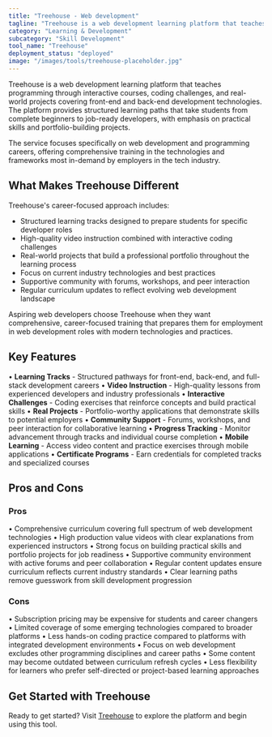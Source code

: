 ```yaml
---
title: "Treehouse - Web development"
tagline: "Treehouse is a web development learning platform that teaches programming through interactive courses, coding challenges, and real-world projects covering front-end and back-end development technologies..."
category: "Learning & Development"
subcategory: "Skill Development"
tool_name: "Treehouse"
deployment_status: "deployed"
image: "/images/tools/treehouse-placeholder.jpg"
---
```


Treehouse is a web development learning platform that teaches programming through interactive courses, coding challenges, and real-world projects covering front-end and back-end development technologies. The platform provides structured learning paths that take students from complete beginners to job-ready developers, with emphasis on practical skills and portfolio-building projects.

The service focuses specifically on web development and programming careers, offering comprehensive training in the technologies and frameworks most in-demand by employers in the tech industry.

## What Makes Treehouse Different

Treehouse's career-focused approach includes:
- Structured learning tracks designed to prepare students for specific developer roles
- High-quality video instruction combined with interactive coding challenges
- Real-world projects that build a professional portfolio throughout the learning process
- Focus on current industry technologies and best practices
- Supportive community with forums, workshops, and peer interaction
- Regular curriculum updates to reflect evolving web development landscape

Aspiring web developers choose Treehouse when they want comprehensive, career-focused training that prepares them for employment in web development roles with modern technologies and practices.

## Key Features

• **Learning Tracks** - Structured pathways for front-end, back-end, and full-stack development careers
• **Video Instruction** - High-quality lessons from experienced developers and industry professionals
• **Interactive Challenges** - Coding exercises that reinforce concepts and build practical skills
• **Real Projects** - Portfolio-worthy applications that demonstrate skills to potential employers
• **Community Support** - Forums, workshops, and peer interaction for collaborative learning
• **Progress Tracking** - Monitor advancement through tracks and individual course completion
• **Mobile Learning** - Access video content and practice exercises through mobile applications
• **Certificate Programs** - Earn credentials for completed tracks and specialized courses

## Pros and Cons

### Pros
• Comprehensive curriculum covering full spectrum of web development technologies
• High production value videos with clear explanations from experienced instructors
• Strong focus on building practical skills and portfolio projects for job readiness
• Supportive community environment with active forums and peer collaboration
• Regular content updates ensure curriculum reflects current industry standards
• Clear learning paths remove guesswork from skill development progression

### Cons
• Subscription pricing may be expensive for students and career changers
• Limited coverage of some emerging technologies compared to broader platforms
• Less hands-on coding practice compared to platforms with integrated development environments
• Focus on web development excludes other programming disciplines and career paths
• Some content may become outdated between curriculum refresh cycles
• Less flexibility for learners who prefer self-directed or project-based learning approaches

## Get Started with Treehouse

Ready to get started? Visit [Treehouse](https://teamtreehouse.com/) to explore the platform and begin using this tool.